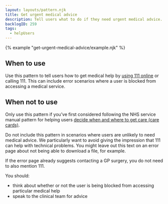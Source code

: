 ```yaml
---
layout: layouts/pattern.njk
title: Get urgent medical advice 
description: Tell users what to do if they need urgent medical advice. 
backlogID: 259
tags:
  - helpUsers
---
```


{% example "get-urgent-medical-advice/example.njk" %}

## When to use

Use this pattern to tell users how to get medical help by [using 111 online](https://111.nhs.uk/triage/check-your-symptoms) or calling 111. This can include error scenarios where a user is blocked from accessing a medical service.

## When not to use

Only use this pattern if you’ve first considered following the NHS service manual pattern for helping users [decide when and where to get care (care cards)](https://service-manual.nhs.uk/design-system/patterns/help-users-decide-when-and-where-to-get-care).

Do not include this pattern in scenarios where users are unlikely to need medical advice. We particularly want to avoid giving the impression that 111 can help with technical problems. You might leave out this text on an error page about not being able to download a file, for example.

If the error page already suggests contacting a GP surgery, you do not need to also mention 111.

You should:

- think about whether or not the user is being blocked from accessing particular medical help
- speak to the clinical team for advice
